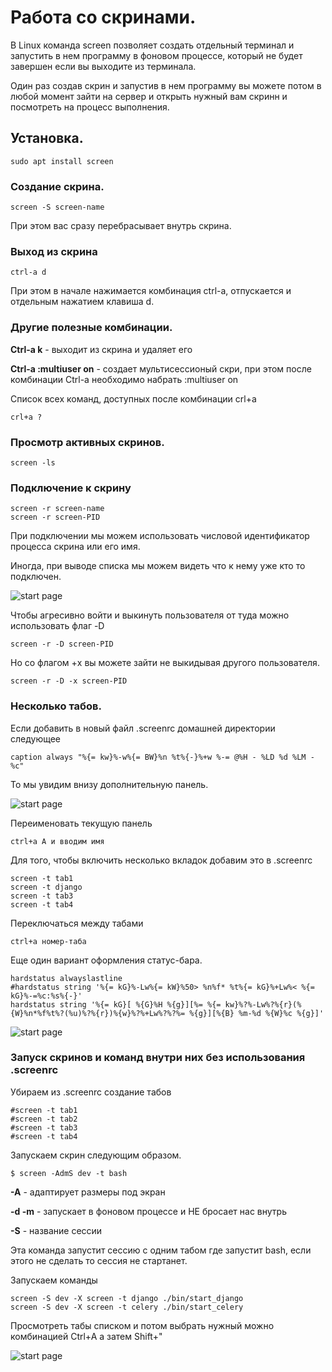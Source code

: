 # Работа со скринами.

В Linux команда screen позволяет создать отдельный терминал и запустить в нем программу в фоновом процессе, который не будет завершен если вы выходите из терминала.

Один раз создав скрин и запустив в нем программу вы можете потом в любой момент зайти на сервер и открыть нужный вам скринн и посмотреть на процесс выполнения.
       
## Установка.

    sudo apt install screen

### Создание скрина.

    screen -S screen-name

При этом вас сразу перебрасывает внутрь скрина.

### Выход из скрина

    ctrl-a d

При этом в начале нажимается комбинация ctrl-a, отпускается и отдельным нажатием клавиша d.

### Другие полезные комбинации.

**Ctrl-a k** - выходит из скрина и удаляет его

**Ctrl-a :multiuser on** - создает мультисессионый скри, при этом после комбинации Ctrl-a необходимо набрать :multiuser on 

Список всех команд, доступных после комбинации crl+a 

    crl+a ?

### Просмотр активных скринов.

    screen -ls

### Подключение к скрину

    screen -r screen-name
    screen -r screen-PID

При подключении мы можем использовать числовой идентификатор процесса скрина или его имя.

Иногда, при выводе списка мы можем видеть что к нему уже кто то подключен.

![start page]({path-to-subject}/images/1.png)

Чтобы агресивно войти и выкинуть пользователя от туда можно использовать флаг -D

    screen -r -D screen-PID

Но со флагом +x вы можете зайти не выкидывая другого пользователя.

    screen -r -D -x screen-PID

### Несколько табов.

Если добавить в новый файл .screenrc  домашней директории следующее

    caption always "%{= kw}%-w%{= BW}%n %t%{-}%+w %-= @%H - %LD %d %LM - %c"

То мы увидим внизу дополнительную панель.

![start page]({path-to-subject}/images/2.png)

Переименовать текущую панель

    ctrl+a A и вводим имя

Для того, чтобы включить несколько вкладок добавим это в .screenrc

    screen -t tab1
    screen -t django
    screen -t tab3
    screen -t tab4

Переключаться между табами 

    ctrl+a номер-таба

Еще один вариант оформления статус-бара.

    hardstatus alwayslastline
    #hardstatus string '%{= kG}%-Lw%{= kW}%50> %n%f* %t%{= kG}%+Lw%< %{= kG}%-=%c:%s%{-}'
    hardstatus string '%{= kG}[ %{G}%H %{g}][%= %{= kw}%?%-Lw%?%{r}(%{W}%n*%f%t%?(%u)%?%{r})%{w}%?%+Lw%?%?%= %{g}][%{B} %m-%d %{W}%c %{g}]'

![start page]({path-to-subject}/images/3.png)

### Запуск скринов и команд внутри них без использования .screenrc

Убираем из .screenrc создание табов

    #screen -t tab1
    #screen -t tab2
    #screen -t tab3
    #screen -t tab4

Запускаем скрин следующим образом.

    $ screen -AdmS dev -t bash

**-A** - адаптирует размеры под экран

**-d -m** - запускает в фоновом процессе и НЕ бросает нас внутрь

**-S** - название сессии

Эта команда запустит сессию с одним табом где запустит bash, если этого не сделать то сессия не стартанет.

Запускаем команды

    screen -S dev -X screen -t django ./bin/start_django
    screen -S dev -X screen -t celery ./bin/start_celery


Просмотреть табы списком и потом выбрать нужный можно комбинацией Ctrl+A а затем Shift+"

![start page]({path-to-subject}/images/4.png)



